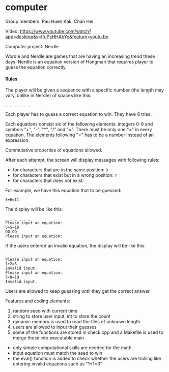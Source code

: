 # computer

Group members: Pau Huen Kak, Chan Hei

Video: https://www.youtube.com/watch?app=desktop&v=IfuPsHHAkYo&feature=youtu.be

Computer project: Nerdle

Wordle and Nerdle are games that are having an increasing trend these days. Nerdle is an equation version of Hangman that requires player to guess the equation correctly.

#### Rules

The player will be given a sequence with a specific number (the length may vary, unlike in Nerdle) of spaces like this:

`_ _ _ _ _ _`

Each player has to guess a correct equation to win. They have 6 tries.

Each equations consist six of the following elements: integers 0-9 and symbols "+", "-", "*", "/" and "=". There must be only one "=" in every equation. The elements following "=" has to be a number instead of an expression.

Commutative properties of equations allowed.

After each attempt, the screen will display messages with following rules:
- for characters that are in the same position: `O`
- for characters that exist but in a wrong position: `?`
- for characters that does not exist: `_`

For example, we have this equation that to be guessed:

`5+6=11`

The display will be like this:

```
_ _ _ _ _ _
Please input an equation:
5+5=10
OO_OO_
Please input an equation:
```

If the users entered an invalid equation, the display will be like this:
```
_ _ _ _ _ _
Please input an equation:
1+2=3
Invalid input.
Please input an equation:
5+8=19
Invalid input.
```

Users are allowed to keep guessing until they get the correct answer.

Features and coding elements:
1. random seed with current time
2. string to store user input, int to store the count
3. dynamic memory is used to read the files of unknown length
4. users are allowed to input their guesses
5. some of the functions are stored in check.cpp and a Makefile is used to merge those into executable main

- only simple computational skills are needed for the math
- input equation must match the seed to win
- the eval() function is added to check whether the users are trolling like entering invalid equations such as "1+1=3"
